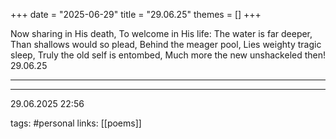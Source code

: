 +++
date = "2025-06-29"
title = "29.06.25"
themes = []
+++

Now sharing in His death,
To welcome in His life:
The water is far deeper,
Than shallows would so plead,
Behind the meager pool,
Lies weighty tragic sleep,
Truly the old self is entombed,
Much more the new unshackeled then!
29.06.25

---



---

29.06.2025 22:56

tags: #personal
links: [[poems]]
